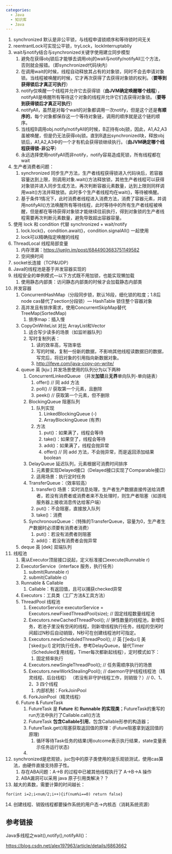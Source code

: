 ```yaml
---
categories:
  - Java
  - 知识库
  - Java
---
```

1. synchronized 默认是非公平锁，与线程申请锁顺序和等待锁时间无关
2. reentrantLock可实现公平锁，tryLock，lockInterruptablly
3. wait与notify结合与synchronized关键字使用建立同步模型
   1. 避免在获得obj锁后才能够去调用obj的wait与notify/notifyAll三个方法，否则就会报错。（即synchronized代码块内）
   2. 在调用wait的时候，线程自动释放其占有的对象锁，同时不会去申请对象锁。当线程被唤醒的时候，它才再次获得了去获得对象锁的权利。（**要等到获得锁后才真正可执行**）
   3. notify仅唤醒一个线程并允许它去获得锁（**由JVM确定唤醒哪个线程**），notifyAll是唤醒所有等待这个对象的线程并允许它们去获得对象锁。（**要等到获得锁后才真正可执行**）
   4. notifyAll，虽然是对每个wait的对象都调用一次notify，但是这个还是**有顺序的**，每个对象都保存这一个等待对象链，调用的顺序就是这个链的顺序。
   5. 当线程B调用obj.notify/notifyAll的时候，B正持有obj锁，因此，A1,A2,A3虽被唤醒，但是仍无法获得obj锁。直到B退出synchronized块，释放obj锁后，A1,A2,A3中的一个才有机会获得锁继续执行。（**由JVM确定哪个线程获得锁-非公平**）
   6. 永远选择使用notifyAll而非notify，notify容易造成死锁，所有线程都在wait
4. 生产者消费者问题：
   1. synchronized 同步生产方法，生产者线程获得锁进入代码块后，若容器容量达到上限，则调用对象.wait()方法释放锁，其他生产者线程可以获得对象锁并进入同步生成方法，再次判断容器元素数量，达到上限则同样调用wait()方法并释放锁。此时多个生产者线程均在wait()，等待被唤醒。
   2. 基于条件1情况下，此时消费者线程进入消费方法，消费了容器元素，并调用notifyAll()方法唤醒所有等待线程，此时等待中的所有生产者线程被唤醒，但是都在等待获得对象锁才能继续往前执行，得到对象锁的生产者线程需要再次判断元素数量，避免导致超出容器容量。
5. 使用 lock 和 condition 代替 synchronized + wait/notify
   1. lock.lock()，condition.await()，condition.signalAll() 一起使用
   2. lock可以精确指定唤醒的线程
6. ThreadLocal 线程局部变量
   1. 内存泄漏：https://juejin.im/post/6844903683751149582
   2. 空间换时间
7. socket长连接（TCP&UDP）
8. Java的线程池是基于并发容器实现的
9. 线程安全的单例模式—以下方式既不用加锁，也能实现懒加载
   1. 使用静态内部类：访问静态内部类的时候才会加载静态内部类
10. 并发容器
    1. ConcurrentHashMap（分段同步锁，默认16段，细化锁的粒度；1.8后node cas替代了section分段锁）— HashTable 锁住整个容器对象
    2. 高并发且有排序需求，使用ConcurrentSkipMap替代TreeMap(SortedMap)
       1. 排序map：插入慢
    3. CopyOnWriteList 对比 ArrayList和Vector
       1. 适合写少读多的场景（如监听器队列）
       2. 写时复制列表：
          1. 读的效率高，写效率低
          2. 写的时候，复制一份新的数据，不影响其他线程读数据旧的数据，写完后，将旧对象的引用指向新数据对象。
          3. http://ifeve.com/java-copy-on-write/
    4. queue 英 [kjuː] 并发场景使用的队列分为以下两种
       1. ConcurrentLinkedQueue  （并发**加锁**且**无界**单向队列-单向链表）
          1. offer() // 同 add 方法
          2. poll()   //  获取第一个元素，且删除
          3. peek() //  获取第一个元素，但不删除
       2. BlockingQueue 阻塞队列
          1. 队列实现
             1. LinkedBlockingQueue (-)
             2. ArrayBlockingQueue (有界)
          2. 方法
             1. put()：如果满了，线程会等待
             2. take()：如果空了，线程会等待
             3. add()：如果满了，线程会抛异常
             4. offer() // 同 add 方法，不会抛异常，而是返回添加结果boolean
       3. DelayQueue 延迟队列，元素根据可消费时间排序
          1. 元素要实现Delayed接口（Delayed接口实现了Comparable接口）
          2. 适用场景：执行定时任务
       4. TransferQueue：（效率较高）
          1. transfer() 场景：实时消息处理，生产者生产数据直接传送给消费者，若没有消费者或消费者来不及处理时，则生产者阻塞（如游戏服务器上接收消息传达给客户端）
          2. put()：不会阻塞，直接放入队列
          3. take()：消费
       5. SynchronousQueue：（特殊的TransferQueue，容量为0，生产者生产数据时必须要有消费者消费）
          1. put()：若没有消费者则阻塞
          2. add()：若没有消费者会抛异常
    5. deque 英 [dek] 双端队列 
11. 线程池
    1. 需从Executor顶层接口说起，定义标准接口execute(Runnable r)
    2. ExecutorService（interface 服务，执行任务）
       1. submit(Runnable r)
       2. submit(Callable c)
    3. Runnable & Callable
       1. Callable：有返回值，且可以捕获checked异常
    4. Executors：工具类（工厂方法&工具方法）
    5. ThreadPool 线程池
       1. ExecutorService executorService = Executors.newFixedThreadPool(size); // 固定线程数量线程池
       2. Executors.newCachedThreadPool(); // 弹性数量的线程池，新增任务，若池子里没有空闲的线程，则新增线程执行任务，线程的空闲时间超过N秒后自动销毁，N秒可在创建线程池时可指定。
       3. Executors.newScheduledThreadPool(); // 英 [ˈʃedjuːl] 美 [ˈskedʒuːl] 定时执行任务，参考DelayQueue，替代Timer（Scheduled复用线程，Timer每次都新起线程），定时模式如下：
          1. 固定频率执行
       4. Executors.newSingleThreadPool();  // 任务需顺序执行的场景
       5. Executors.newWorkStealingPool();  // daemon守护线程线程池（精灵线程、后台线程） （若没有非守护线程工作，则销毁？）// 0、1、2、3 四个线程
          1. 内部机制：ForkJoinPool
       6. ForkJoinPool（精灵线程）
    6. Future & FutureTask
       1. FutureTask 是 **Future** 和 **Runnable 的实现类**；FutureTask的重写的run方法中执行了Callable.call()方法
       2. FutureTask **包含Callable引用**，包含Callable形参的构造器；
       3. FutureTask.get()阻塞获取返回值的原理：(Future阻塞拿到返回值的原理)
          1. 循环等待Task任务的结果(用outcome表示执行结果，state变量表示任务运行状态)
       4. 
12. synchronized是悲观锁，juc包中的原子类使用的是乐观锁测试，使用cas算法，由硬件直接支持原子性。
    1. 存在ABA问题：A->B  的过程中已被其他线程执行了 A->B->A 操作
    2. ABA漏洞可以采用 java 原子引用类解决？？
13. 越大的素数，需要计算的时间越长：

`for(int i=2;i<num/2;i++){if(num%i==0) return false}`

14. 创建线程、销毁线程都要操作系统的用户态->内核态（消耗系统资源）



## 参考链接

Java多线程之wait(),notify(),notifyAll()：

https://blog.csdn.net/alex197963/article/details/6863662